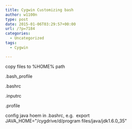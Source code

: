 ```yaml
---
title: Cygwin Customizing bash
author: w1100n
type: post
date: 2015-01-06T03:29:57+00:00
url: /?p=7184
categories:
  - Uncategorized
tags:
  - Cygwin

---
```

copy files to %HOME% path

.bash_profile

.bashrc

.inputrc

.profile


config java hoem in .bashrc, e.g.  export JAVA\_HOME="/cygdrive/d/program files/java/jdk1.6.0\_35"